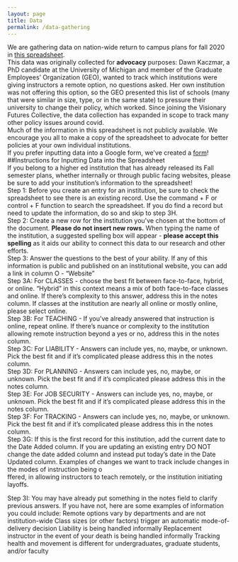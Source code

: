 ```yaml
---
layout: page
title: Data
permalink: /data-gathering
---
```

We are gathering data on nation-wide return to campus plans for fall 2020 in [this spreadsheet](https://docs.google.com/spreadsheets/d/1QT9K9gqxfdKA5G4xuKsL5EgrNQF5darG3WLiomixoVE/edit#gid=1727698265). 
<br />
This data was originally collected for **advocacy** purposes: Dawn Kaczmar, a PhD candidate at the University of Michigan and member of the Graduate Employees’ Organization (GEO), wanted to track which institutions were giving instructors a remote option, no questions asked. Her own institution was not offering this option, so the GEO presented this list of schools (many that were similar in size, type, or in the same state) to pressure their university to change their policy, which worked. Since joining the Visionary Futures Collective, the data collection has expanded in scope to track many other policy issues around covid. 
<br />
Much of the information in this spreadsheet is not publicly available. We encourage you all to make a copy of the spreadsheet to advocate for better policies at your own individual institutions. 
<br />
If you prefer inputting data into a Google form, we've created a [form]()!
<br />
##Instructions for Inputting Data into the Spreadsheet
<br />
If you belong to a higher ed institution that has already released its Fall semester plans, whether internally or through public facing websites, please be sure to add your institution’s information to the spreadsheet!
<br />
Step 1: Before you create an entry for an institution, be sure to check the spreadsheet to see there is an existing record. Use the command + F or control + F function to search the spreadsheet. If you do find a record but need to update the information, do so and skip to step 3H.
<br />
Step 2: Create a new row for the institution you've chosen at the bottom of the document. **Please do not insert new rows.** When typing the name of the institution, a suggested spelling box will appear - **please accept this spelling** as it aids our ability to connect this data to our research and other efforts.
<br />
Step 3: Answer the questions to the best of your ability. If any of this information is public and published on an institutional website, you can add a link in column O - “Website”
<br />
Step 3A: For CLASSES - choose the best fit  between face-to-face, hybrid, or online. “Hybrid” in this context means a mix of both face-to-face classes and online. If there’s complexity to this answer, address this in the notes column. If classes at the institution are nearly all online or mostly online, please select online. 
<br />
Step 3B: For TEACHING - If you’ve already answered that instruction is online, repeat online. If there’s nuance or complexity to the institution allowing remote instruction beyond a yes or no, address this in the notes column.
<br />
Step 3C: For LIABILITY - Answers can include yes, no, maybe, or unknown. Pick the best fit and if it’s complicated please address this in the notes column.
<br />
Step 3D: For PLANNING - Answers can include yes, no, maybe, or unknown. Pick the best fit and if it’s complicated please address this in the notes column.
<br />
Step 3E: For JOB SECURITY - Answers can include yes, no, maybe, or unknown. Pick the best fit and if it’s complicated please address this in the notes column.
<br />
Step 3F: For TRACKING -  Answers can include yes, no, maybe, or unknown. Pick the best fit and if it’s complicated please address this in the notes column.
<br />
Step 3G: If this is the first record for this institution, add the current date to the Date Added column. If you are updating an existing entry DO NOT change the date added column and instead put today’s date in the Date Updated column. Examples of changes we want to track include changes in the modes of instruction being o<br />ffered, in allowing instructors to teach remotely, or the institution initiating layoffs.

Step 3I: You may have already put something in the notes field to clarify previous answers. If you have not, here are some examples of information you could include: 
Remote options vary by departments and are not institution-wide
Class sizes (or other factors) trigger an automatic mode-of-delivery decision
Liability is being handled informally
Replacement instructor in the event of your death is being handled informally
Tracking health and movement is different for undergraduates, graduate students, and/or faculty

